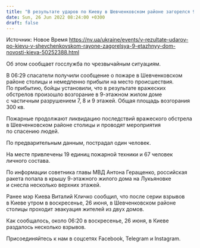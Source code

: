 ```yaml
---
title: "В результате ударов по Киеву в Шевченковском районе загорелся 9-этажный дом: частично разрушены три этажа, есть пострадавшие — ГСЧС"
date: Sun, 26 Jun 2022 08:24:00 +0300
draft: false
---
```

Источник: Новое Время https://nv.ua/ukraine/events/v-rezultate-udarov-po-kievu-v-shevchenkovskom-rayone-zagorelsya-9-etazhnyy-dom-novosti-kieva-50252388.html


Об этом сообщает госслужба по чрезвычайным ситуациям.

В 06:29 спасатели получили сообщение о пожаре в Шевченковском районе столицы и немедленно прибыли на место происшествия. По прибытию, бойцы установили, что в результате вражеских обстрелов произошло возгорание в 9-этажном жилом доме с частичным разрушением 7, 8 и 9 этажей. Общая площадь возгорания 300 кв.

Пожарные продолжают ликвидацию последствий вражеского обстрела в Шевченковском районе столицы и проводят мероприятия по спасению людей.

По предварительным данным, пострадал один человек.

На месте привлечены 19 единиц пожарной техники и 67 человек личного состава.

По информации советника главы МВД Антона Геращенко, российская ракета попала в крышу 9-этажного жилого дома на Лукьяновке и снесла несколько верхних этажей.

Ранее мэр Киева Виталий Кличко сообщил, что после серии взрывов в Киеве утром в воскресенье, 26 июня, в Шевченковском районе столицы проходит эвакуация жителей из двух домов.

Как сообщалось, около 06:20 в воскресенье, 26 июня, в Киеве раздалось несколько взрывов.

Присоединяйтесь к нам в соцсетях Facebook, Telegram и Instagram.
